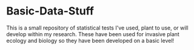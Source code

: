 # Basic-Data-Stuff
This is a small repository of statistical tests I've used, plant to use, or will develop within my research. These have been used for invasive plant ecology and biology so they have been developed on a basic level!
